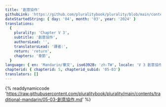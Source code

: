 ```yaml
---
title: '創意協作'
githubLink: 'https://github.com/pluralitybook/plurality/blob/main/contents/traditional-mandarin/05-03-創意協作.md'
dateStartedString: { day: '04', month: '03', year: '2024' }
translations:
  {
    plurality: 'Chapter V 3',
    subtitle: '創意協作',
    authorsLead: '',
    translatorsLead: '譯者:',
    return: 'return',
    chapters: '章節',
  }
language: { en: 'Mandarin/華文', iso6392B: 'zh-TW', locale: 'V 3 創意協作' }
chapterid: { chapterid: 5, chapterid_subid: '05-03'}
translators: []
---
```

{% readdynamiccode 'https://raw.githubusercontent.com/pluralitybook/plurality/main/contents/traditional-mandarin/05-03-創意協作.md' %}
